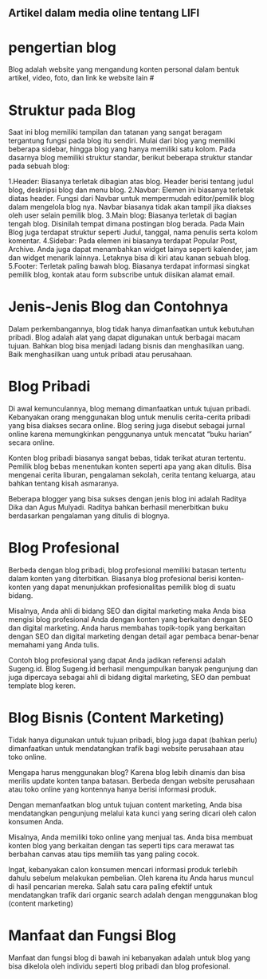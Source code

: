 ## Artikel dalam media oline tentang LIFI
# pengertian blog
  Blog adalah website yang mengandung konten personal dalam bentuk artikel, video, foto, dan link ke website lain #
# Struktur pada Blog
  Saat ini blog memiliki tampilan dan tatanan yang sangat beragam tergantung fungsi pada blog itu sendiri. Mulai dari blog yang memiliki beberapa sidebar, hingga blog yang hanya memiliki satu kolom. Pada dasarnya blog memiliki struktur standar, berikut beberapa struktur standar pada sebuah blog:

1.Header: Biasanya terletak dibagian atas blog. Header berisi tentang judul blog, deskripsi blog dan menu blog.
2.Navbar: Elemen ini biasanya terletak diatas header. Fungsi dari Navbar untuk mempermudah editor/pemilik blog dalam mengelola blog nya. Navbar biasanya tidak akan tampil jika diakses oleh user selain pemilik blog.
3.Main blog: Biasanya terletak di bagian tengah blog. Disinilah tempat dimana postingan blog berada. Pada Main Blog juga terdapat struktur seperti Judul, tanggal, nama penulis                  serta kolom komentar.
4.Sidebar: Pada elemen ini biasanya terdapat Popular Post, Archive. Anda juga dapat menambahkan widget lainya seperti kalender, jam dan widget menarik lainnya. Letaknya bisa di kiri atau kanan sebuah blog.
5.Footer: Terletak paling bawah blog. Biasanya terdapat informasi singkat pemilik blog, kontak atau form subscribe untuk diisikan alamat email.
# Jenis-Jenis Blog dan Contohnya
  Dalam perkembangannya, blog tidak hanya dimanfaatkan untuk kebutuhan pribadi. Blog adalah alat yang dapat digunakan untuk berbagai macam tujuan. Bahkan blog bisa menjadi ladang   bisnis dan menghasilkan uang. Baik menghasilkan uang untuk pribadi atau perusahaan.
# Blog Pribadi
Di awal kemunculannya, blog memang dimanfaatkan untuk tujuan pribadi. Kebanyakan orang menggunakan blog untuk menulis cerita-cerita pribadi yang bisa diakses secara online. Blog sering juga disebut sebagai jurnal online karena memungkinkan penggunanya untuk mencatat “buku harian” secara online.

Konten blog pribadi biasanya sangat bebas, tidak terikat aturan tertentu. Pemilik blog bebas menentukan konten seperti apa yang akan ditulis. Bisa mengenai cerita liburan, pengalaman sekolah, cerita tentang keluarga, atau bahkan tentang kisah asmaranya.

Beberapa blogger yang bisa sukses dengan jenis blog ini adalah Raditya Dika dan Agus Mulyadi. Raditya bahkan berhasil menerbitkan buku berdasarkan pengalaman yang ditulis di blognya.
# Blog Profesional
Berbeda dengan blog pribadi, blog profesional memiliki batasan tertentu dalam konten yang diterbitkan. Biasanya blog profesional berisi konten-konten yang dapat menunjukkan profesionalitas pemilik blog di suatu bidang.

Misalnya, Anda ahli di bidang SEO dan digital marketing maka Anda bisa mengisi blog profesional Anda dengan konten yang berkaitan dengan SEO dan digital marketing. Anda harus membahas topik-topik yang berkaitan dengan SEO dan digital marketing dengan detail agar pembaca benar-benar memahami yang Anda tulis.

Contoh blog profesional yang dapat Anda jadikan referensi adalah Sugeng.id. Blog Sugeng.id berhasil mengumpulkan banyak pengunjung dan juga dipercaya sebagai ahli di bidang digital marketing, SEO dan pembuat template blog keren.
# Blog Bisnis (Content Marketing)
Tidak hanya digunakan untuk tujuan pribadi, blog juga dapat (bahkan perlu) dimanfaatkan untuk mendatangkan trafik bagi website perusahaan atau toko online.

Mengapa harus menggunakan blog? Karena blog lebih dinamis dan bisa merilis update konten tanpa batasan. Berbeda dengan website perusahaan atau toko online yang kontennya hanya berisi informasi produk.

Dengan memanfaatkan blog untuk tujuan content marketing, Anda bisa mendatangkan pengunjung melalui kata kunci yang sering dicari oleh calon konsumen Anda.

Misalnya, Anda memiliki toko online yang menjual tas. Anda bisa membuat konten blog yang berkaitan dengan tas seperti tips cara merawat tas berbahan canvas atau tips memilih tas yang paling cocok.

Ingat, kebanyakan calon konsumen mencari informasi produk terlebih dahulu sebelum melakukan pembelian. Oleh karena itu Anda harus muncul di hasil pencarian mereka. Salah satu cara paling efektif untuk mendatangkan trafik dari organic search adalah dengan menggunakan blog (content marketing)

# Manfaat dan Fungsi Blog
Manfaat dan fungsi blog di bawah ini kebanyakan adalah untuk blog yang bisa dikelola oleh individu seperti blog pribadi dan blog profesional.  
